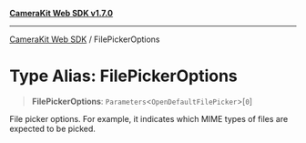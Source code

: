 [**CameraKit Web SDK v1.7.0**](../README.md)

***

[CameraKit Web SDK](../globals.md) / FilePickerOptions

# Type Alias: FilePickerOptions

> **FilePickerOptions**: `Parameters`\<`OpenDefaultFilePicker`\>\[`0`\]

File picker options. For example, it indicates which MIME types of files are expected to be picked.

